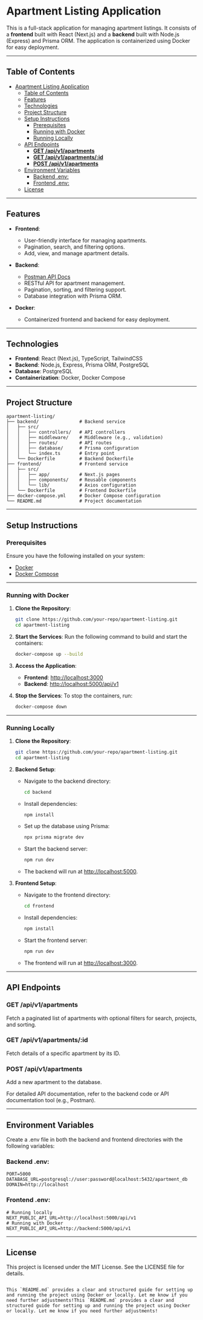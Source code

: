 # Apartment Listing Application

This is a full-stack application for managing apartment listings. It consists of a **frontend** built with React (Next.js) and a **backend** built with Node.js (Express) and Prisma ORM. The application is containerized using Docker for easy deployment.

---

## Table of Contents

- [Apartment Listing Application](#apartment-listing-application)
  - [Table of Contents](#table-of-contents)
  - [Features](#features)
  - [Technologies](#technologies)
  - [Project Structure](#project-structure)
  - [Setup Instructions](#setup-instructions)
    - [Prerequisites](#prerequisites)
    - [Running with Docker](#running-with-docker)
    - [Running Locally](#running-locally)
  - [API Endpoints](#api-endpoints)
    - [**GET /api/v1/apartments**](#get-apiv1apartments)
    - [**GET /api/v1/apartments/:id**](#get-apiv1apartmentsid)
    - [**POST /api/v1/apartments**](#post-apiv1apartments)
  - [Environment Variables](#environment-variables)
    - [Backend .env:](#backend-env)
    - [Frontend .env:](#frontend-env)
  - [License](#license)

---

## Features

- **Frontend**:

  - User-friendly interface for managing apartments.
  - Pagination, search, and filtering options.
  - Add, view, and manage apartment details.

- **Backend**:

  - [Postman API Docs](https://documenter.getpostman.com/view/31783929/2sB2qUmPrw)
  - RESTful API for apartment management.
  - Pagination, sorting, and filtering support.
  - Database integration with Prisma ORM.

- **Docker**:
  - Containerized frontend and backend for easy deployment.

---

## Technologies

- **Frontend**: React (Next.js), TypeScript, TailwindCSS
- **Backend**: Node.js, Express, Prisma ORM, PostgreSQL
- **Database**: PostgreSQL
- **Containerization**: Docker, Docker Compose

---

## Project Structure

```
apartment-listing/
├── backend/               # Backend service
│   ├── src/
│   │   ├── controllers/   # API controllers
│   │   ├── middleware/    # Middleware (e.g., validation)
│   │   ├── routes/        # API routes
│   │   ├── database/      # Prisma configuration
│   │   └── index.ts       # Entry point
│   └── Dockerfile         # Backend Dockerfile
├── frontend/              # Frontend service
│   ├── src/
│   │   ├── app/           # Next.js pages
│   │   ├── components/    # Reusable components
│   │   └── lib/           # Axios configuration
│   └── Dockerfile         # Frontend Dockerfile
├── docker-compose.yml     # Docker Compose configuration
└── README.md              # Project documentation
```

---

## Setup Instructions

### Prerequisites

Ensure you have the following installed on your system:

- [Docker](https://www.docker.com/)
- [Docker Compose](https://docs.docker.com/compose/)

---

### Running with Docker

1. **Clone the Repository**:

   ```bash
   git clone https://github.com/your-repo/apartment-listing.git
   cd apartment-listing
   ```

2. **Start the Services**:
   Run the following command to build and start the containers:

   ```bash
   docker-compose up --build
   ```

3. **Access the Application**:

   - **Frontend**: [http://localhost:3000](http://localhost:3000)
   - **Backend**: [http://localhost:5000/api/v1](http://localhost:5000/api/v1)

4. **Stop the Services**:
   To stop the containers, run:
   ```bash
   docker-compose down
   ```

---

### Running Locally

1. **Clone the Repository**:

   ```bash
   git clone https://github.com/your-repo/apartment-listing.git
   cd apartment-listing
   ```

2. **Backend Setup**:

   - Navigate to the backend directory:
     ```bash
     cd backend
     ```
   - Install dependencies:
     ```bash
     npm install
     ```
   - Set up the database using Prisma:
     ```bash
     npx prisma migrate dev
     ```
   - Start the backend server:
     ```bash
     npm run dev
     ```
   - The backend will run at [http://localhost:5000](http://localhost:5000).

3. **Frontend Setup**:
   - Navigate to the frontend directory:
     ```bash
     cd frontend
     ```
   - Install dependencies:
     ```bash
     npm install
     ```
   - Start the frontend server:
     ```bash
     npm run dev
     ```
   - The frontend will run at [http://localhost:3000](http://localhost:3000).

---

## API Endpoints

### **GET /api/v1/apartments**

Fetch a paginated list of apartments with optional filters for search, projects, and sorting.

### **GET /api/v1/apartments/:id**

Fetch details of a specific apartment by its ID.

### **POST /api/v1/apartments**

Add a new apartment to the database.

For detailed API documentation, refer to the backend code or API documentation tool (e.g., Postman).

---

## Environment Variables

Create a .env file in both the backend and frontend directories with the following variables:

### Backend .env:

```env
PORT=5000
DATABASE_URL=postgresql://user:password@localhost:5432/apartment_db
DOMAIN=http://localhost
```

### Frontend .env:

```env
# Running locally
NEXT_PUBLIC_API_URL=http://localhost:5000/api/v1
# Running with Docker
NEXT_PUBLIC_API_URL=http://backend:5000/api/v1
```

---

## License

This project is licensed under the MIT License. See the LICENSE file for details.

```

This `README.md` provides a clear and structured guide for setting up and running the project using Docker or locally. Let me know if you need further adjustments!This `README.md` provides a clear and structured guide for setting up and running the project using Docker or locally. Let me know if you need further adjustments!
```
